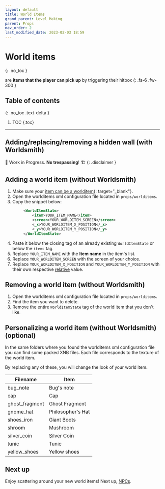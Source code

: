 ```yaml
---
layout: default
title: World Items
grand_parent: Level Making
parent: Props
nav_order: 2
last_modified_date: 2023-02-03 18:59
---
```


# World items
{: .no_toc }

are **items that the player can pick up** by triggering their hitbox<!-- more -->
{: .fs-6 .fw-300 }

## Table of contents
{: .no_toc .text-delta }

1. TOC
{:toc}

---

## Adding/replacing/removing a hidden wall (with Worldsmith)

🚧 Work in Progress. **No trespassing!** 🏗
{: .disclaimer }

## Adding a world item (without Worldsmith)

1. Make sure your [item can be a worlditem]({{site.baseurl}}/api/items){: target="_blank"}.
2. Open the worlditems xml configuration file located in `props/worlditems`.
3. Copy the snippet below:
   ```xml
        <WorldItemState>
            <item>YOUR_ITEM_NAME</item>
            <screen>YOUR_WORLDITEM_SCREEN</screen>
            <_x>YOUR_WORLDITEM_X_POSITION</_x>
            <_y>YOUR_WORLDITEM_Y_POSITION</_y>
        </WorldItemState>
   ```
4. Paste it below the closing tag of an already existing `WorldItemState` or below the `items` tag.
5. Replace `YOUR_ITEM_NAME` with the **Item name** in the item's list.
6. Replace `YOUR_WORLDITEM_SCREEN` with the screen of your choice.
7. Replace `YOUR_WORLDITEM_X_POSITION` and `YOUR_WORLDITEM_Y_POSITION` with their own respective <u>relative</u> value.

## Removing a world item (without Worldsmith)

1. Open the worlditems xml configuration file located in `props/worlditems`.
2. Find the item you want to delete.
3. Remove the entire `WorldItemState` tag of the world item that you don't like.

## Personalizing a world item (without Worldsmith) (optional)

In the same folders where you found the worlditems xml configuration file you can find some packed XNB files. Each file corresponds to the texture of the world item.

By replacing any of these, you will change the look of your world item.

|Filename|Item|
|---|---|
|bug_note|Bug's note|
|cap|Cap|
|ghost_fragment|Ghost Fragment|
|gnome_hat|Philosopher's Hat|
|shoes_iron|Giant Boots|
|shroom|Mushroom|
|silver_coin|Silver Coin|
|tunic|Tunic|
|yellow_shoes|Yellow shoes|

## Next up

Enjoy scattering around your new world items!
Next up, [NPCs]({{site.baseurl}}/level-making/props/npcs).